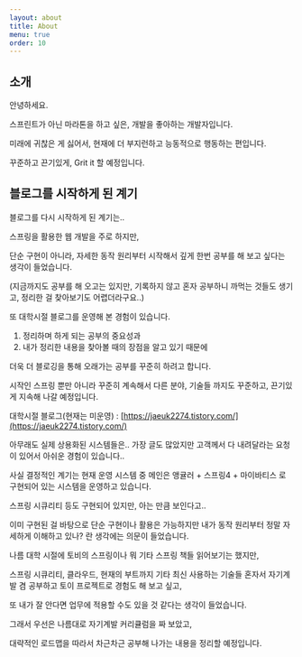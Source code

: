 ```yaml
---
layout: about
title: About
menu: true
order: 10
---
```


## 소개

안녕하세요. 

스프린트가 아닌 마라톤을 하고 싶은, 개발을 좋아하는 개발자입니다.

미래에 귀찮은 게 싫어서, 현재에 더 부지런하고 능동적으로 행동하는 편입니다.

꾸준하고 끈기있게, Grit it 할 예정입니다.



## 블로그를 시작하게 된 계기 

블로그를 다시 시작하게 된 계기는.. 

스프링을 활용한 웹 개발을 주로 하지만,    

단순 구현이 아니라, 자세한 동작 원리부터 시작해서 깊게 한번 공부를 해 보고 싶다는 생각이 들었습니다.     

(지금까지도 공부를 해 오고는 있지만, 기록하지 않고 혼자 공부하니 까먹는 것들도 생기고, 정리한 걸 찾아보기도 어렵더라구요..)    

또 대학시절 블로그를 운영해 본 경험이 있습니다.

1. 정리하며 하게 되는 공부의 중요성과
2. 내가 정리한 내용을 찾아볼 때의 장점을 알고 있기 때문에   

더욱 더 블로깅을 통해 오래가는 공부를 꾸준히 하려고 합니다.             

시작인 스프링 뿐만 아니라 꾸준히 계속해서 다른 분야, 기술들 까지도 꾸준하고, 끈기있게 지속해 나갈 예정입니다.          

대학시절 블로그(현재는 미운영) : [https://jaeuk2274.tistory.com/](https://jaeuk2274.tistory.com/)

아무래도 실제 상용화된 시스템들은.. 가장 글도 많았지만 고객께서 다 내려달라는 요청이 있어서 아쉬운 경험이 있습니다..          

사실 결정적인 계기는 현재 운영 시스템 중 메인은 앵귤러 + 스프링4 + 마이바티스 로 구현되어 있는 시스템을 운영하고 있습니다.    

스프링 시큐리티 등도 구현되어 있지만, 아는 만큼 보인다고..         

이미 구현된 걸 바탕으로 단순 구현이나 활용은 가능하지만 내가 동작 원리부터 정말 자세하게 이해하고 있나? 란 생각에는 의문이 들었습니다.         
 
나름 대학 시절에 토비의 스프링이나 뭐 기타 스프링 책들 읽어보기는 했지만,      

스프링 시큐리티, 클라우드, 현재의 부트까지 기타 최신 사용하는 기술들 혼자서 자기계발 겸 공부하고 토이 프로젝트로 경험도 해 보고 싶고,   

또 내가 잘 안다면 업무에 적용할 수도 있을 것 같다는 생각이 들었습니다.     
 
그래서 우선은 나름대로 자기계발 커리큘럼을 짜 보았고,    

대략적인 로드맵을 따라서 차근차근 공부해 나가는 내용을 정리할 예정입니다.     
  

